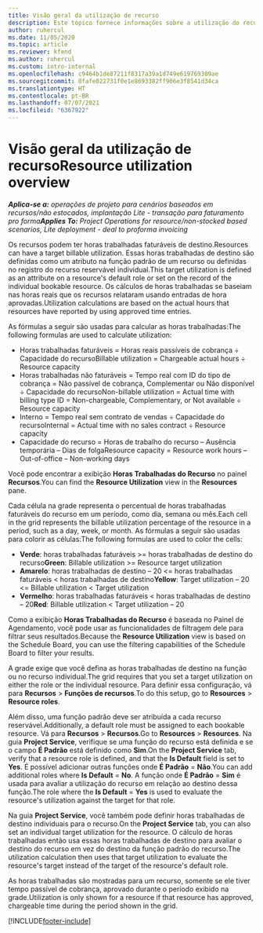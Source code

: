 ```yaml
---
title: Visão geral da utilização de recurso
description: Este tópico fornece informações sobre a utilização do recurso no Project Operations.
author: ruhercul
ms.date: 11/05/2020
ms.topic: article
ms.reviewer: kfend
ms.author: ruhercul
ms.custom: intro-internal
ms.openlocfilehash: c9464b1de87211f8317a39a1d749e619769309ae
ms.sourcegitcommit: 0fafe022731f0e1e8693382ff906e3f8541d34ca
ms.translationtype: HT
ms.contentlocale: pt-BR
ms.lasthandoff: 07/07/2021
ms.locfileid: "6367922"
---
```

# <a name="resource-utilization-overview"></a><span data-ttu-id="f6ca0-103">Visão geral da utilização de recurso</span><span class="sxs-lookup"><span data-stu-id="f6ca0-103">Resource utilization overview</span></span>

<span data-ttu-id="f6ca0-104">_**Aplica-se a:** operações de projeto para cenários baseados em recursos/não estocados, implantação Lite - transação para faturamento pro forma_</span><span class="sxs-lookup"><span data-stu-id="f6ca0-104">_**Applies To:** Project Operations for resource/non-stocked based scenarios, Lite deployment - deal to proforma invoicing_</span></span>

<span data-ttu-id="f6ca0-105">Os recursos podem ter horas trabalhadas faturáveis de destino.</span><span class="sxs-lookup"><span data-stu-id="f6ca0-105">Resources can have a target billable utilization.</span></span> <span data-ttu-id="f6ca0-106">Essas horas trabalhadas de destino são definidas como um atributo na função padrão de um recurso ou definidas no registro do recurso reservável individual.</span><span class="sxs-lookup"><span data-stu-id="f6ca0-106">This target utilization is defined as an attribute on a resource's default role or set on the record of the individual bookable resource.</span></span> <span data-ttu-id="f6ca0-107">Os cálculos de horas trabalhadas se baseiam nas horas reais que os recursos relataram usando entradas de hora aprovadas.</span><span class="sxs-lookup"><span data-stu-id="f6ca0-107">Utilization calculations are based on the actual hours that resources have reported by using approved time entries.</span></span>

<span data-ttu-id="f6ca0-108">As fórmulas a seguir são usadas para calcular as horas trabalhadas:</span><span class="sxs-lookup"><span data-stu-id="f6ca0-108">The following formulas are used to calculate utilization:</span></span>

  - <span data-ttu-id="f6ca0-109">Horas trabalhadas faturáveis = Horas reais passíveis de cobrança ÷ Capacidade do recurso</span><span class="sxs-lookup"><span data-stu-id="f6ca0-109">Billable utilization = Chargeable actual hours ÷ Resource capacity</span></span>
  - <span data-ttu-id="f6ca0-110">Horas trabalhadas não faturáveis = Tempo real com ID do tipo de cobrança = Não passível de cobrança, Complementar ou Não disponível ÷ Capacidade do recurso</span><span class="sxs-lookup"><span data-stu-id="f6ca0-110">Non-billable utilization = Actual time with billing type ID = Non-chargeable, Complementary, or Not available ÷ Resource capacity</span></span>
  - <span data-ttu-id="f6ca0-111">Interno = Tempo real sem contrato de vendas ÷ Capacidade do recurso</span><span class="sxs-lookup"><span data-stu-id="f6ca0-111">Internal = Actual time with no sales contract ÷ Resource capacity</span></span>
  - <span data-ttu-id="f6ca0-112">Capacidade do recurso = Horas de trabalho do recurso – Ausência temporária – Dias de folga</span><span class="sxs-lookup"><span data-stu-id="f6ca0-112">Resource capacity = Resource work hours – Out-of-office – Non-working days</span></span>

<span data-ttu-id="f6ca0-113">Você pode encontrar a exibição **Horas Trabalhadas do Recurso** no painel **Recursos**.</span><span class="sxs-lookup"><span data-stu-id="f6ca0-113">You can find the **Resource Utilization** view in the **Resources** pane.</span></span>

<span data-ttu-id="f6ca0-114">Cada célula na grade representa o percentual de horas trabalhadas faturáveis do recurso em um período, como dia, semana ou mês.</span><span class="sxs-lookup"><span data-stu-id="f6ca0-114">Each cell in the grid represents the billable utilization percentage of the resource in a period, such as a day, week, or month.</span></span> <span data-ttu-id="f6ca0-115">As fórmulas a seguir são usadas para colorir as células:</span><span class="sxs-lookup"><span data-stu-id="f6ca0-115">The following formulas are used to color the cells:</span></span>

  - <span data-ttu-id="f6ca0-116">**Verde**: horas trabalhadas faturáveis >= horas trabalhadas de destino do recurso</span><span class="sxs-lookup"><span data-stu-id="f6ca0-116">**Green**: Billable utilization >= Resource target utilization</span></span>
  - <span data-ttu-id="f6ca0-117">**Amarelo**: horas trabalhadas de destino – 20 <= horas trabalhadas faturáveis < horas trabalhadas de destino</span><span class="sxs-lookup"><span data-stu-id="f6ca0-117">**Yellow**: Target utilization – 20 <= Billable utilization < Target utilization</span></span>
  - <span data-ttu-id="f6ca0-118">**Vermelho**: horas trabalhadas faturáveis < horas trabalhadas de destino – 20</span><span class="sxs-lookup"><span data-stu-id="f6ca0-118">**Red**: Billable utilization < Target utilization – 20</span></span>

<span data-ttu-id="f6ca0-119">Como a exibição **Horas Trabalhadas do Recurso** é baseada no Painel de Agendamento, você pode usar as funcionalidades de filtragem dele para filtrar seus resultados.</span><span class="sxs-lookup"><span data-stu-id="f6ca0-119">Because the **Resource Utilization** view is based on the Schedule Board, you can use the filtering capabilities of the Schedule Board to filter your results.</span></span>

<span data-ttu-id="f6ca0-120">A grade exige que você defina as horas trabalhadas de destino na função ou no recurso individual.</span><span class="sxs-lookup"><span data-stu-id="f6ca0-120">The grid requires that you set a target utilization on either the role or the individual resource.</span></span> <span data-ttu-id="f6ca0-121">Para definir essa configuração, vá para **Recursos** > **Funções de recursos**.</span><span class="sxs-lookup"><span data-stu-id="f6ca0-121">To do this setup, go to **Resources** > **Resource roles**.</span></span>

<span data-ttu-id="f6ca0-122">Além disso, uma função padrão deve ser atribuída a cada recurso reservável.</span><span class="sxs-lookup"><span data-stu-id="f6ca0-122">Additionally, a default role must be assigned to each bookable resource.</span></span> <span data-ttu-id="f6ca0-123">Vá para **Recursos** > **Recursos**.</span><span class="sxs-lookup"><span data-stu-id="f6ca0-123">Go to **Resources** > **Resources**.</span></span> <span data-ttu-id="f6ca0-124">Na guia **Project Service**, verifique se uma função do recurso está definida e se o campo **É Padrão** está definido como **Sim**.</span><span class="sxs-lookup"><span data-stu-id="f6ca0-124">On the **Project Service** tab, verify that a resource role is defined, and that the **Is Default** field is set to **Yes**.</span></span> <span data-ttu-id="f6ca0-125">É possível adicionar outras funções onde **É Padrão** = **Não**.</span><span class="sxs-lookup"><span data-stu-id="f6ca0-125">You can add additional roles where **Is Default** = **No**.</span></span> <span data-ttu-id="f6ca0-126">A função onde **É Padrão** = **Sim** é usada para avaliar a utilização do recurso em relação ao destino dessa função.</span><span class="sxs-lookup"><span data-stu-id="f6ca0-126">The role where the **Is Default** = **Yes** is used to evaluate the resource's utilization against the target for that role.</span></span>

<span data-ttu-id="f6ca0-127">Na guia **Project Service**, você também pode definir horas trabalhadas de destino individuais para o recurso.</span><span class="sxs-lookup"><span data-stu-id="f6ca0-127">On the **Project Service** tab, you can also set an individual target utilization for the resource.</span></span> <span data-ttu-id="f6ca0-128">O cálculo de horas trabalhadas então usa essas horas trabalhadas de destino para avaliar o destino do recurso em vez do destino da função padrão do recurso.</span><span class="sxs-lookup"><span data-stu-id="f6ca0-128">The utilization calculation then uses that target utilization to evaluate the resource's target instead of the target of the resource's default role.</span></span>

<span data-ttu-id="f6ca0-129">As horas trabalhadas são mostradas para um recurso, somente se ele tiver tempo passível de cobrança, aprovado durante o período exibido na grade.</span><span class="sxs-lookup"><span data-stu-id="f6ca0-129">Utilization is only shown for a resource if that resource has approved, chargeable time during the period shown in the grid.</span></span>


[!INCLUDE[footer-include](../includes/footer-banner.md)]
